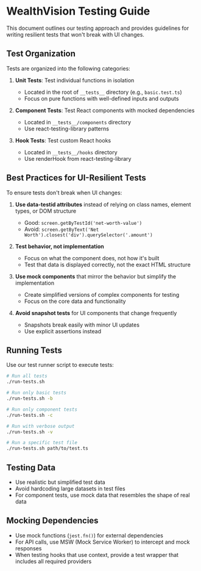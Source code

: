 # WealthVision Testing Guide

This document outlines our testing approach and provides guidelines for writing resilient tests that won't break with UI changes.

## Test Organization

Tests are organized into the following categories:

1. **Unit Tests**: Test individual functions in isolation
   - Located in the root of `__tests__` directory (e.g., `basic.test.ts`)
   - Focus on pure functions with well-defined inputs and outputs

2. **Component Tests**: Test React components with mocked dependencies
   - Located in `__tests__/components` directory
   - Use react-testing-library patterns

3. **Hook Tests**: Test custom React hooks
   - Located in `__tests__/hooks` directory
   - Use renderHook from react-testing-library

## Best Practices for UI-Resilient Tests

To ensure tests don't break when UI changes:

1. **Use data-testid attributes** instead of relying on class names, element types, or DOM structure
   - Good: `screen.getByTestId('net-worth-value')`
   - Avoid: `screen.getByText('Net Worth').closest('div').querySelector('.amount')`

2. **Test behavior, not implementation**
   - Focus on what the component does, not how it's built
   - Test that data is displayed correctly, not the exact HTML structure

3. **Use mock components** that mirror the behavior but simplify the implementation
   - Create simplified versions of complex components for testing
   - Focus on the core data and functionality

4. **Avoid snapshot tests** for UI components that change frequently
   - Snapshots break easily with minor UI updates
   - Use explicit assertions instead

## Running Tests

Use our test runner script to execute tests:

```bash
# Run all tests
./run-tests.sh

# Run only basic tests
./run-tests.sh -b

# Run only component tests
./run-tests.sh -c

# Run with verbose output
./run-tests.sh -v

# Run a specific test file
./run-tests.sh path/to/test.ts
```

## Testing Data

- Use realistic but simplified test data
- Avoid hardcoding large datasets in test files
- For component tests, use mock data that resembles the shape of real data

## Mocking Dependencies

- Use mock functions (`jest.fn()`) for external dependencies
- For API calls, use MSW (Mock Service Worker) to intercept and mock responses
- When testing hooks that use context, provide a test wrapper that includes all required providers